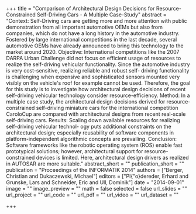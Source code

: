 +++
title = "Comparison of Architectural Design Decisions for Resource-Constrained Self-Driving Cars - A Multiple Case-Study"
abstract = "Context: Self-Driving cars are getting more and more attention with public demonstration from all important automotive OEMs but also from companies, which do not have a long history in the automotive industry. Fostered by large international competitions in the last decade, several automotive OEMs have already announced to bring this technology to the market around 2020. Objective: International competitions like the 2007 DARPA Urban Challenge did not focus on efficient usage of resources to realize the self-driving vehicular functionality. Since the automotive industry is very cost-sensitive, realizing reliable and robust self- driving functionality is challenging when expensive and sophisticated sensors mounted very visibly on the vehicle's roof for example cannot be used. Therefore, the goal for this study is to investigate how architectural design decisions of recent self-driving vehicular technology consider resource-efficiency. Method: In a multiple case study, the architectural design decisions derived for resource- constrained self-driving miniature cars for the international competition CaroloCup are compared with architectural designs from recent real-scale self-driving cars. Results: Scaling down available resources for realizing self-driving vehicular technol- ogy puts additional constraints on the architectural design; especially reusability of software components in platform-independent algorithmic concepts are prevailing. Conclusion: Software frameworks like the robotic operating system (ROS) enable fast prototypical solutions; however, architectural support for resource-constrained devices is limited. Here, architectural design drivers as realized in AUTOSAR are more suitable."
abstract_short = ""
publication_short = ""
publication = "Proceedings of the INFORMATIK 2014"
authors = ["Berger, Christian and Dukaczewski, Michael"]
editors = ["Pl{\"o}dereder, Erhard and Grunske, Lars and Schneider, Eric and Ull, Dominik"]
date = "2014-09-01"
image = ""
image_preview = ""
math = false
selected = false
url_slides = ""
url_project = ""
url_code = ""
url_pdf = ""
url_video = ""
url_dataset = ""

+++
